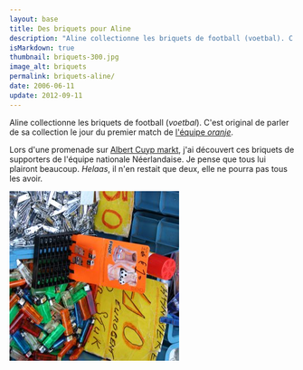 ```yaml
---
layout: base
title: Des briquets pour Aline
description: "Aline collectionne les briquets de football (voetbal). C'est original de parler de sa collection le jour du premier match de l'équipe oranje."
isMarkdown: true
thumbnail: briquets-300.jpg
image_alt: briquets
permalink: briquets-aline/
date: 2006-06-11
update: 2012-09-11
---
```


Aline collectionne les briquets de football (*voetbal*). C'est original de parler de sa collection le jour du premier match de [l'équipe *oranje*](/wk-reccord-pays-bas).

Lors d'une promenade sur [Albert Cuyp markt](/albert-cuyp-le-marche), j'ai découvert ces briquets de supporters de l'équipe nationale Néerlandaise. Je pense que tous lui plairont beaucoup. *Helaas*, il n'en restait que deux, elle ne pourra pas tous les avoir.

![briquets)) ((/public/images/photos/2006-05/briquets-detail.jpg](briquets-300.jpg)